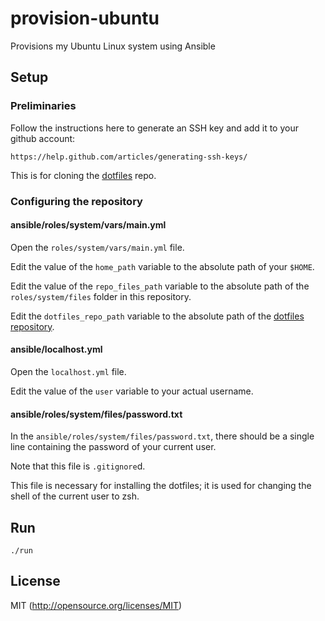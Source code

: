 # provision-ubuntu

Provisions my Ubuntu Linux system using Ansible

## Setup

### Preliminaries

Follow the instructions here to generate an SSH key and add it to your github account:

    https://help.github.com/articles/generating-ssh-keys/

This is for cloning the [dotfiles](https://github.com/yanhan/dotfiles) repo.

### Configuring the repository

#### ansible/roles/system/vars/main.yml

Open the `roles/system/vars/main.yml` file.

Edit the value of the `home_path` variable to the absolute path of your `$HOME`.

Edit the value of the `repo_files_path` variable to the absolute path of the `roles/system/files` folder in this repository.

Edit the `dotfiles_repo_path` variable to the absolute path of the [dotfiles repository](https://github.com/yanhan/dotfiles).

#### ansible/localhost.yml

Open the `localhost.yml` file.

Edit the value of the `user` variable to your actual username.

#### ansible/roles/system/files/password.txt

In the `ansible/roles/system/files/password.txt`, there should be a single line containing the password of your current user.

Note that this file is `.gitignore`d.

This file is necessary for installing the dotfiles; it is used for changing the shell of the current user to zsh.

## Run

    ./run

## License

MIT (http://opensource.org/licenses/MIT)
